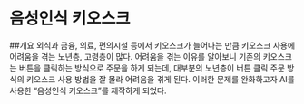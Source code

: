 # 음성인식 키오스크

##개요
외식과 금융, 의료, 편의시설 등에서 키오스크가 늘어나는 만큼 키오스크 사용에 어려움을 겪는 노년층, 고령층이 많다.
어려움을 겪는 이유를 알아보니 기존의 키오스크는 버튼을 클릭하는 방식으로 주문을 하게 되는데, 대부분의 노년층이 버튼 클릭 주문 방식의 키오스크 사용 방법을 잘 몰라 어려움을 겪게 된다. 
이러한 문제를 완화하고자 AI를 사용한 “음성인식 키오스크”를 제작하게 되었다.
